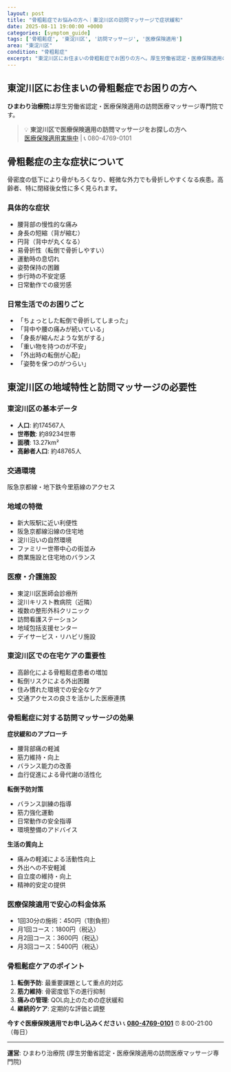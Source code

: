 ```yaml
---
layout: post
title: "骨粗鬆症でお悩みの方へ｜東淀川区の訪問マッサージで症状緩和"
date: 2025-08-11 19:00:00 +0000
categories: [symptom_guide]
tags: ['骨粗鬆症', '東淀川区', '訪問マッサージ', '医療保険適用']
area: "東淀川区"
condition: "骨粗鬆症"
excerpt: "東淀川区にお住まいの骨粗鬆症でお困りの方へ。厚生労働省認定・医療保険適用の訪問マッサージで症状緩和をサポートします。"
---
```


## 東淀川区にお住まいの骨粗鬆症でお困りの方へ

**ひまわり治療院**は厚生労働省認定・医療保険適用の訪問医療マッサージ専門院です。

> 💡 **東淀川区で医療保険適用の訪問マッサージをお探しの方へ**  
> [医療保険適用実施中](https://peraichi.com/landing_pages/view/himawari-massage) | 📞 080-4769-0101

## 骨粗鬆症の主な症状について

骨密度の低下により骨がもろくなり、軽微な外力でも骨折しやすくなる疾患。高齢者、特に閉経後女性に多く見られます。

### 具体的な症状
- 腰背部の慢性的な痛み
- 身長の短縮（背が縮む）
- 円背（背中が丸くなる）
- 易骨折性（転倒で骨折しやすい）
- 運動時の息切れ
- 姿勢保持の困難
- 歩行時の不安定感
- 日常動作での疲労感

### 日常生活でのお困りごと
- 「ちょっとした転倒で骨折してしまった」
- 「背中や腰の痛みが続いている」
- 「身長が縮んだような気がする」
- 「重い物を持つのが不安」
- 「外出時の転倒が心配」
- 「姿勢を保つのがつらい」

## 東淀川区の地域特性と訪問マッサージの必要性

### 東淀川区の基本データ
- **人口**: 約174567人
- **世帯数**: 約89234世帯
- **面積**: 13.27km²
- **高齢者人口**: 約48765人

### 交通環境
阪急京都線・地下鉄今里筋線のアクセス

### 地域の特徴
- 新大阪駅に近い利便性
- 阪急京都線沿線の住宅地
- 淀川沿いの自然環境
- ファミリー世帯中心の街並み
- 商業施設と住宅地のバランス

### 医療・介護施設
- 東淀川区医師会診療所
- 淀川キリスト教病院（近隣）
- 複数の整形外科クリニック
- 訪問看護ステーション
- 地域包括支援センター
- デイサービス・リハビリ施設

### 東淀川区での在宅ケアの重要性
- 高齢化による骨粗鬆症患者の増加
- 転倒リスクによる外出困難
- 住み慣れた環境での安全なケア
- 交通アクセスの良さを活かした医療連携

### 骨粗鬆症に対する訪問マッサージの効果

**症状緩和のアプローチ**
- 腰背部痛の軽減
- 筋力維持・向上
- バランス能力の改善
- 血行促進による骨代謝の活性化

**転倒予防対策**
- バランス訓練の指導
- 筋力強化運動
- 日常動作の安全指導
- 環境整備のアドバイス

**生活の質向上**
- 痛みの軽減による活動性向上
- 外出への不安軽減
- 自立度の維持・向上
- 精神的安定の提供

### 医療保険適用で安心の料金体系
- 1回30分の施術：450円（1割負担）
- 月1回コース：1800円（税込）
- 月2回コース：3600円（税込）
- 月3回コース：5400円（税込）

### 骨粗鬆症ケアのポイント

1. **転倒予防**: 最重要課題として重点的対応
2. **筋力維持**: 骨密度低下の進行抑制
3. **痛みの管理**: QOL向上のための症状緩和
4. **継続的ケア**: 定期的な評価と調整

**今すぐ医療保険適用でお申し込みください**
📞 **[080-4769-0101](tel:080-4769-0101)**
⏰ 8:00-21:00（毎日）

---
**運営**: ひまわり治療院 (厚生労働省認定・医療保険適用の訪問医療マッサージ専門院)